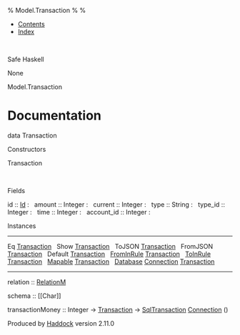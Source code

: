% Model.Transaction
% 
% 

-   [Contents](index.html)
-   [Index](doc-index.html)

 

Safe Haskell

None

Model.Transaction

Documentation
=============

data Transaction

Constructors

Transaction

 

Fields

id :: [Id](Model-General.html#t:Id)
:    
amount :: Integer
:    
current :: Integer
:    
type :: String
:    
type\_id :: Integer
:    
time :: Integer
:    
account\_id :: Integer
:    

Instances

  --------------------------------------------------------------------------------------------------------------------------------------------------- ---
  Eq [Transaction](Model-Transaction.html#t:Transaction)                                                                                               
  Show [Transaction](Model-Transaction.html#t:Transaction)                                                                                             
  ToJSON [Transaction](Model-Transaction.html#t:Transaction)                                                                                           
  FromJSON [Transaction](Model-Transaction.html#t:Transaction)                                                                                         
  Default [Transaction](Model-Transaction.html#t:Transaction)                                                                                          
  [FromInRule](Data-InRules.html#t:FromInRule) [Transaction](Model-Transaction.html#t:Transaction)                                                     
  [ToInRule](Data-InRules.html#t:ToInRule) [Transaction](Model-Transaction.html#t:Transaction)                                                         
  [Mapable](Model-General.html#t:Mapable) [Transaction](Model-Transaction.html#t:Transaction)                                                          
  [Database](Model-General.html#t:Database) [Connection](Data-SqlTransaction.html#t:Connection) [Transaction](Model-Transaction.html#t:Transaction)    
  --------------------------------------------------------------------------------------------------------------------------------------------------- ---

relation :: [RelationM](Data-Relation.html#t:RelationM)

schema :: [[Char]]

transactionMoney :: Integer -\>
[Transaction](Model-Transaction.html#t:Transaction) -\>
[SqlTransaction](Data-SqlTransaction.html#t:SqlTransaction)
[Connection](Data-SqlTransaction.html#t:Connection) ()

Produced by [Haddock](http://www.haskell.org/haddock/) version 2.11.0
